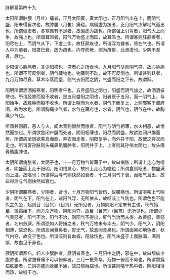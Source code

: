脉解篇第四十九

太阳所谓肿腰（月隹）痛者，正月太阳寅，寅太阳也，正月阳气出在上，而阴气盛，阳未得自次也，故肿腰（月隹）痛也。病偏虚为跛者，正月阳气冻解地气而出也，所谓偏虚者，冬寒颇有不足者，故偏虚为跛也。所谓强上引背者，阳气大上而争，故强上也。所谓耳鸣者，阳气万物盛上而跃，故耳鸣也。所谓甚则狂巅疾者，阳尽在上，而阴气从下，下虚上实，故狂巅疾也，所谓浮为聋者，皆在气也。所谓入中为瘖者，阳盛已衰，故为瘖也。内夺而厥，则为瘖俳，此肾虚也。少阴不至者，厥也。

少阳谓心胁痛者，言少阳盛也，盛者心之所表也。九月阳气尽而阴气盛，故心胁痛也。所谓不可反侧者，阴气藏物也，物藏则不动，故不可反侧也。所谓甚则跃者，九月万物尽衰，草木毕落而堕，则气去阳而之阴，气盛而阳之下长，故谓跃。

阳明所谓洒洒振寒者，阳明者午也，五月盛阳之阴也，阳盛而阴气加之，故洒洒振寒也。所谓胫肿而股不收者，是五月盛阳之阴也，阳者衰于五月，而一阴气上，与阳始争，故胫肿而股不收也。所谓上喘而为水者，阴气下而复上，上则邪客于藏府间，故为水也。所谓胸痛少气者，水气在藏府也，水者，阴气也，阴气在中，故胸痛少气也。

所谓甚则厥，恶人与火，闻木音则惕然而惊者，阳气与阴气相薄，水火相恶，故惕然而惊也。所谓欲独闭户牖而处者，阴阳相薄也，阳尽而阴盛，故欲独闭户牖而居。所谓病至则欲乘高而歌，弃衣而走者，阴阳复争，而外并于阳，故使之弃衣而走也。所谓客孙脉则头痛鼻鼽腹肿者，阳明并于上，上者则其孙络太阴也，故头痛鼻鼽腹肿也。

太阴所谓病胀者，太阴子也，十一月万物气皆藏于中，故曰病胀；所谓上走心为噫者，阴盛而上走于阳明，阳明络属心，故曰上走心为噫也；所谓食则呕者，物盛满而上溢，故呕也；所谓得后与气则快然如衰者，十二月阴气下衰，而阳气且出，故曰得后与气则快然如衰也。

少阴所谓腰痛者，少阴者，肾也，十月万物阳气皆伤，故腰痛也。所谓呕咳上气喘者，阴气在下，阳气在上，诸阳气浮，无所依从，故呕咳上气喘也。所谓色色不能久立久坐，起则目（目巟）（目巟）无所见者，万物阴阳不定未有主也，秋气始至，微霜始下，而方杀万物，阴阳内夺，故目（目巟）（目巟）无所见也。所谓少气善怒者，阳气不治，阳气不治，则阳气不得出，肝气当治而未得，故善怒，善怒者，名曰煎厥。所谓恐如人将捕之者，秋气万物未有毕去，阴气少，阳气入，阴阳相薄，故恐也。所谓恶闻食臭者，胃无气，故恶闻食臭也。所谓面黑如地色者，秋气内夺，故变于色也。所谓咳则有血者，阳脉伤也，阳气未盛于上而脉满，满则咳，故血见于鼻也。

厥阴所谓颓疝，妇人少腹肿者，厥阴者辰也，三月阳中之阴，邪在中，故曰颓疝少腹肿也。所谓腰脊痛不可以俯仰者，三月一振荣华，万物一俯而不仰也。所谓颓癃疝肤胀者，曰阴亦盛而脉胀不通，故曰颓癃疝也。所谓甚则嗌干热中者，阴阳相薄而热，故嗌干也。

